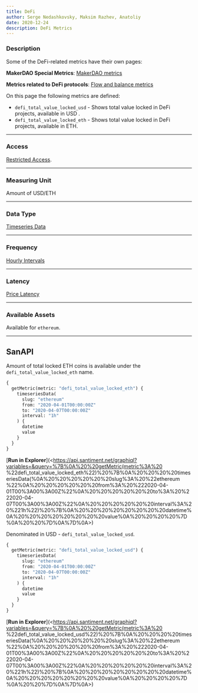 ```yaml
---
title: DeFi
author: Serge Nedashkovsky, Maksim Razhev, Anatoliy
date: 2020-12-24
description: DeFi Metrics
---
```


### Description

Some of the DeFi-related metrics have their own pages:

**MakerDAO Special Metrics**:
[MakerDAO metrics](/metrics/lending-and-borrowing-protocols/makerdao/)

**Metrics related to DeFi protocols**:
[Flow and balance metrics](/metrics/labeled-balance)

On this page the following metrics are defined:

* `defi_total_value_locked_usd` - Shows total value locked in DeFi projects, available in USD .
* `defi_total_value_locked_eth` - Shows total value locked in DeFi projects, available in ETH.

---

### Access

[Restricted Access](/metrics/details/access#restricted-access).

---

### Measuring Unit

Amount of USD/ETH 

---

### Data Type

[Timeseries Data](/metrics/details/data-type#timeseries-data)

---

### Frequency

[Hourly Intervals](/metrics/details/frequency#hourly-frequency)

---

### Latency

[Price Latency](/metrics/details/latency#price-latency)

---

### Available Assets

Available for `ethereum`.

---

## SanAPI

Amount of total locked ETH coins is available under the `defi_total_value_locked_eth` name.

```graphql
{
  getMetric(metric: "defi_total_value_locked_eth") {
    timeseriesData(
      slug: "ethereum"
      from: "2020-04-01T00:00:00Z"
      to: "2020-04-07T00:00:00Z"
      interval: "1h"
    ) {
      datetime
      value
    }
  }
}
```

[**Run in Explorer**](<https://api.santiment.net/graphiql?variables=&query=%7B%0A%20%20getMetric(metric%3A%20
%22defi_total_value_locked_eth%22)%20%7B%0A%20%20%20%20timeseriesData(%0A%20%20%20%20%20%20slug%3A%20%22ethereum
%22%0A%20%20%20%20%20%20from%3A%20%222020-04-01T00%3A00%3A00Z%22%0A%20%20%20%20%20%20to%3A%20%222020-04-07T00%3A00%3A00Z%22%0A%20%20%20%20%20%20interval%3A%20%221h%22)%20%7B%0A%20%20%20%20%20%20%20%20datetime%0A%20%20%20%20%20%20%20%20value%0A%20%20%20%20%7D%0A%20%20%7D%0A%7D%0A>)

Denominated in USD - `defi_total_value_locked_usd`.

```graphql
{
  getMetric(metric: "defi_total_value_locked_usd") {
    timeseriesData(
      slug: "ethereum"
      from: "2020-04-01T00:00:00Z"
      to: "2020-04-07T00:00:00Z"
      interval: "1h"
    ) {
      datetime
      value
    }
  }
}
```

[**Run in Explorer**](<https://api.santiment.net/graphiql?variables=&query=%7B%0A%20%20getMetric(metric%3A%20
%22defi_total_value_locked_usd%22)%20%7B%0A%20%20%20%20timeseriesData(%0A%20%20%20%20%20%20slug%3A%20%22ethereum
%22%0A%20%20%20%20%20%20from%3A%20%222020-04-01T00%3A00%3A00Z%22%0A%20%20%20%20%20%20to%3A%20%222020-04-07T00%3A00%3A00Z%22%0A%20%20%20%20%20%20interval%3A%20%221h%22)%20%7B%0A%20%20%20%20%20%20%20%20datetime%0A%20%20%20%20%20%20%20%20value%0A%20%20%20%20%7D%0A%20%20%7D%0A%7D%0A>)
